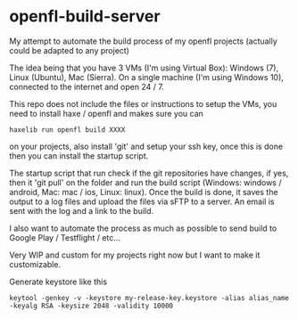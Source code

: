 # openfl-build-server
My attempt to automate the build process of my openfl projects (actually could be adapted to any project)

The idea being that you have 3 VMs (I'm using Virtual Box): Windows (7), Linux (Ubuntu), Mac (Sierra). On a single machine (I'm using Windows 10), connected to the internet and open 24 / 7.

This repo does not include the files or instructions to setup the VMs, you need to install haxe / openfl and makes sure you can

    haxelib run openfl build XXXX

on your projects, also install 'git' and setup your ssh key, once this is done then you can install the startup script.

The startup script that run check if the git repositories have changes, if yes, then it 'git pull' on the folder and run the build script (Windows: windows / android, Mac: mac / ios, Linux: linux). Once the build is done, it saves the output to a log files and upload the files via sFTP to a server. An email is sent with the log and a link to the build.

I also want to automate the process as much as possible to send build to Google Play / Testflight / etc...

Very WIP and custom for my projects right now but I want to make it customizable.

Generate keystore like this

    keytool -genkey -v -keystore my-release-key.keystore -alias alias_name -keyalg RSA -keysize 2048 -validity 10000
